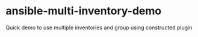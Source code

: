 # ansible-multi-inventory-demo
Quick demo to use multiple inventories and group using constructed plugin
